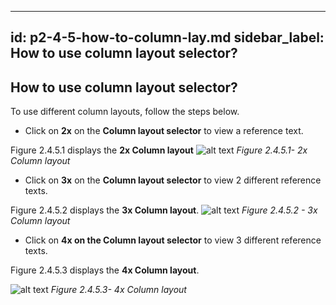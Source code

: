 ---
id: p2-4-5-how-to-column-lay.md
sidebar_label: How to use column layout selector?
--------
## How to use column layout selector?

To use different column layouts, follow the steps below.

* Click on **2x** on the **Column layout selector** to view a reference text.

Figure 2.4.5.1 displays the **2x Column layout**
![alt text](../../../static\AutographaLiveImages\Translation-pane\2x-column-layout-fig-2.4.5.1.jpg '2x Column layout')
_Figure 2.4.5.1- 2x Column layout_

* Click on **3x** on the **Column layout selector** to view 2 different reference texts.

Figure 2.4.5.2 displays the **3x Column layout**.
![alt text](../../../static\AutographaLiveImages\Translation-pane\3x-column-layout-fig-2.4.5.2.jpg '3x Column layout')
_Figure 2.4.5.2 - 3x Column layout_

* Click on **4x on the Column layout selector** to view 3 different reference texts.

Figure 2.4.5.3 displays the **4x Column layout**.

![alt text](../../../static\AutographaLiveImages\Translation-pane\4x-column-layout-fig-2.4.5.3.jpg '4x Column layout')
_Figure 2.4.5.3- 4x Column layout_
